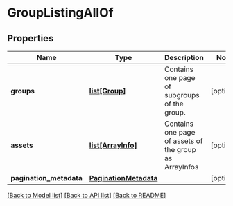 # GroupListingAllOf

## Properties
Name | Type | Description | Notes
------------ | ------------- | ------------- | -------------
**groups** | [**list[Group]**](Group.md) | Contains one page of subgroups of the group. | [optional] 
**assets** | [**list[ArrayInfo]**](ArrayInfo.md) | Contains one page of assets of the group as ArrayInfos | [optional] 
**pagination_metadata** | [**PaginationMetadata**](PaginationMetadata.md) |  | [optional] 

[[Back to Model list]](../README.md#documentation-for-models) [[Back to API list]](../README.md#documentation-for-api-endpoints) [[Back to README]](../README.md)


